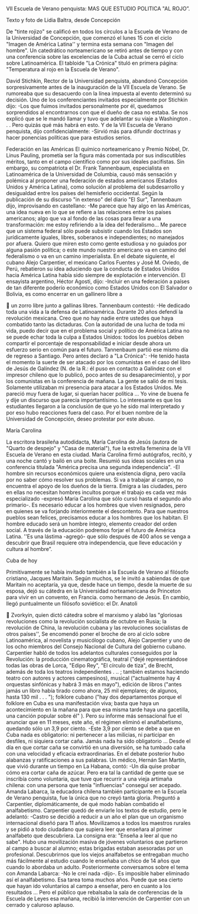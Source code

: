 ---
---

VII Escuela de Verano penquista: MAS QUE ESTUDIO POLITICA 
"AL ROJO”. 

Texto y foto de Lidia Baltra, desde Concepción 

De "tinte rojizo" se calificó en todos los círculos a la Escuela de Verano de la Universidad 
de Concepción, que comenzó el lunes 15 con el ciclo "Imagen de América Latina'' y 
termina esta semana con "Imagen del hombre". Un catedrático norteamericano se retiró 
antes de tiempo y con una conferencia sobre las excelencias de la Cuba actual se cerró 
el ciclo sobre Latinoamérica. El tabloide "La Crónica" tituló en primera página: 
"Temperatura al rojo en la Escuela de Verano". 

David Stichkin, Rector de la Universidad penquista, abandonó Concepción 
sorpresivamente antes de la inauguración de la VII Escuela de Verano. Se rumoreaba 
que su desacuerdo con la línea impuesta al evento determinó su decisión. Uno de los 
conferenciantes invitados especialmente por Stichkin dijo: -Los que fuimos invitados 
personalmente por él, quedamos sorprendidos al encontrarnos con que el dueño de 
casa no estaba. Se nos explicó que se le mandó llamar y tuvo que adelantar su viaje a 
Washington . . . Pero quizás qué más habrá en esto. Y de la VII Escuela de Verano 
penquista, dijo confidencialmente: -Sirvió más para difundir doctrinas y hacer ponencias 
políticas que para estudios serios. 

Federación en las Américas El químico norteamericano y Premio Nóbel, Dr. Linus 
Pauling, prometía ser la figura más comentada por sus indiscutibles méritos, tanto en el 
campo científico como por sus ideales pacifistas. Sin embargo, su compatriota el Dr. 
Frank Tannenbaum, especialista en Latinoamérica de la Universidad de Columbia, 
causó más sensación y polémica al proponer una federación de estados americanos 
(Estados Unidos y América Latina), como solución al problema del subdesarrollo y 
desigualdad entre los países del hemisferio occidental. Según la publicación de su 
discurso "in extenso" del diario "El Sur", Tannenbaum dijo, improvisando en castellano: 
-Me parece que hay algo en las Américas, una idea nueva en lo que se refiere a las 
relaciones entre los países americanos; algo que va al fondo de las cosas para llevar a 
una transformación: me estoy refiriendo a la idea del federalismo... Me parece que un 
sistema federal sólo puede subsistir cuando los Estados son jurídicamente iguales, 
libres, soberanos e independientes; no manejados por afuera. Quiero que miren esto 
como gente estudiosa y no guiados por alguna pasión política; o este mundo nuestro 
americano va en camino del federalismo o va en un camino imperialista. En el debate 
siguiente, el cubano Alejo Carpentier, el mexicano Carlos Fuentes y José M. Oviedo, de 
Perú, rebatieron su idea aduciendo que la conducta de Estados Unidos hacia América 
Latina había sido siempre de explotación e intervención. El ensayista argentino, Héctor 
Agosti, dijo: -Incluir en una federación a países de tan diferente poderío económico 
como Estados Unidos con El Salvador o Bolivia, es como encerrar en un gallinero libre a 


un zorro libre junto a gallinas libres. Tannenbaum contestó: -He dedicado toda una vida 
a la defensa de Latinoamérica. Durante 20 años defendí la revolución mexicana. Creo 
que no hay nadie entre ustedes que haya combatido tanto las dictaduras. Con la 
autoridad de una lucha de toda mi vida, puedo decir que en el problema social y político 
de América Latina no se puede echar toda la culpa a Estados Unidos: todos los pueblos 
deben compartir el porcentaje de responsabilidad e iniciar desde ahora un esfuerzo 
serio en común para el futuro. Tannenbaum partió ese mismo día de regreso a Santiago. 
Pero antes declaró a "La Crónica": -He tenido hasta el momento la suerte de ser atacado 
por los comunistas en el caso del libro de Jesús de Galíndez (N. de la R.: él puso en 
contacto a Galíndez con el impresor chileno que lo publicó, poco antes de su 
desaparecimiento), y por los comunistas en la conferencia de mañana. La gente se salió 
de mi tesis. Solamente utilizaban mi presencia para atacar a los Estados Unidos. Me 
pareció muy fuera de lugar, si querían hacer política ... Yo vine de buena fe y dije un 
discurso que parecía importantísimo. Lo interesante es que los estudiantes llegaron a la 
conclusión de que yo he sido mal interpretado y por eso hubo reacciones fuera del caso. 
Por el buen nombre de la Universidad de Concepción, deseo protestar por este abuso. 

María Carolina 

 La escritora brasileña autodidacta, María Carolina de Jesús (autora de "Quarto de 
despejo" y "Casa de material"), fue la estrella femenina de la VII Escuela de Verano en 
esta ciudad. María Carolina firmó autógrafos, recitó, y una noche cantó y bailó en una 
boite. Resumió sus ideas sociales en una conferencia titulada "América precisa una 
segunda independencia". -El hombre sin recursos económicos quiere una existencia 
digna, pero vacila por no saber cómo resolver sus problemas. Si va a trabajar al campo, 
no encuentra el apoyo de los dueños de la tierra. Emigra a las ciudades, pero en ellas no 
necesitan hombres incultos porque el trabajo es cada vez más especializado -expresó 
Maria Carolina que sólo cursó hasta el segundo año primario-. Es necesario educar a los 
hombres que viven resignados, pero en quienes se va forjando interiormente el 
descontento. Para que nuestros pueblos sean felices, precisamos educar a los hombres 
que los habitan. El hombre educado será un hombre íntegro, elemento creador del orden 
social. A través de la educación podremos forjar el futuro de América Latina. ''Es una 
lástima -agregó- que sólo después de 400 años se venga a descubrir que Brasil requiere 
otra independencia, que lleve educación y cultura al hombre”. 

 Cuba de hoy 

 Primitivamente se había invitado también a la Escuela de Verano al filósofo cristiano, 
Jacques Maritain. Según muchos, se le invitó a sabiendas de que Maritain no aceptaría, 
ya que, desde hace un tiempo, desde la muerte de su esposa, dejó su cátedra en la 
Universidad norteamericana de Princeton para vivir en un convento, en Francia. como 
hermano de Jesús. En cambio, llegó puntualmente un filósofo soviético: el Dr. Anatoli 


Zvorkyin, quien dictó cátedra sobre el marxismo y alabó las "gloriosas revoluciones 
como la revolución socialista de octubre en Rusia; la revolución de China, la revolución 
cubana y las revoluciones socialistas de otros países'', Se encomendó poner el broche 
de oro al ciclo sobre Latinoamérica, al novelista y musicólogo cubano, Alejo Carpentier 
y uno de los ocho miembros del Consejo Nacional de Cultura del gobierno cubano. 
Carpentier habló de todos los adelantos culturales conseguidos por la Revolución: la 
producción cinematográfica, teatral ("dejé representándose todas las obras de Lorca, 
"Edipo Rey", "El círculo de tiza", de Brecht, además de toda los teatros independientes . 
.. ; también estamos haciendo teatro con autores y actores campesinos), musical 
(“actualmente hay 4 orquestas sinfónicas y habrá 3 más en mayo"), edición de libros 
("antes jamás un libro había tirado como ahora, 25 mil ejemplares; de algunos, hasta 130 
mil . . . "); folklore cubano ("hay dos departamentos porque el folklore en Cuba es una 
manifestación viva; basta que haya un acontecimiento en la mañana para que esa 
misma tarde haya una gacetilla, una canción popular sobre él" ). Pero su informe más 
sensacional fue el anunciar que en 11 meses, este año, el régimen eliminó el 
analfabetismo, quedando sólo un 3,9 por ciento. -Este 3,9 por ciento se debe a que en 
Cuba nada es obligatorio: ni pertenecer a las milicias, ni participar en desfiles, ni siquiera 
cortar caña. Jamás nada ha sido obligatorio ... Desde el día en que cortar caña se 
convirtió en una diversión, se ha tumbado caña con una velocidad y eficacia 
extraordinarias. En el debate posterior hubo alabanzas y ratificaciones a sus palabras. 
Un médico, Hernán San Martín, que vivió durante un tiempo en La Habana, contó: -Un 
día quise probar cómo era cortar caña de azúcar. Pero era tal la cantidad de gente que 
se inscribía como voluntaria, que tuve que recurrir a una vieja artimaña chilena: con una 
persona que tenía "influencias" conseguí ser acepado. Amanda Labarca, la educadora 
chilena también participante en la Escuela de Verano penquista, fue la única que no 
creyó tanta gloria. Preguntó a Carpentíer, diplomáticamente, de qué modo habían 
combatido el analfabetismo. Carpentier quedó de enviarle los textos de estudio, pero le 
adelantó: -Castro se decidió a reducir a un año el plan que un organismo internacional 
diseñó para 11 años. Movilizamos a todos los maestros rurales y se pidió a todo 
ciudadano que supiera leer que enseñara al primer analfabeto que descubriera. La 
consigna era: "Enseña a leer al que no sabe". Hubo una movilización masiva de jóvenes 
voluntarios que partieron al campo a buscar al alumno; estas brigadas estaban 
asesoradas por un profesional. Descubrirnos que los viejos analfabetos se entregaban 
mucho más fácilmente al estudio cuando le enseñaba un chico de 14 años que cuando 
lo abordaba un adulto. Posteriormente conversamos sobre el tema con Amanda 
Labarca: -No le creí nada -dijo-. Es imposible haber eliminado así el analfabetismo. Esa 
tarea toma muchos años. Puede que sea cierto que hayan ido voluntarios al campo a 
enseñar, pero en cuanto a los resultados ... Pero el público que rebalsaba la sala de 
conferencias de la Escuela de Leyes esa mañana, recibió la intervención de Carpentier 
con un cerrado y caluroso aplauso. 


